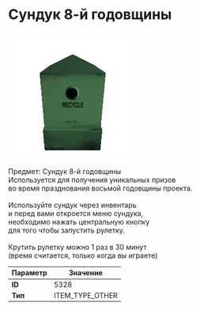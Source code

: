 # Сундук 8-й годовщины

![Item Image](../img/5328.webp?raw=true)

Предмет: Сундук 8-й годовщины<br>Используется для получения уникальных призов<br>во время празднования восьмой годовщины проекта.<br><br>Используйте сундук через инвентарь<br>и перед вами откроется меню сундука, <br>необходимо нажать центральную кнопку <br>для того чтобы запустить рулетку. <br><br>Крутить рулетку можно 1 раз в 30 минут<br>(время считается, только когда вы играете)


| Параметр | Значение |
|----------|----------|
| **ID** | 5328 |
| **Тип** | ITEM_TYPE_OTHER |

